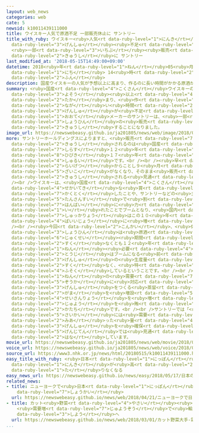 ```yaml
---
layout: web_news
categories: web
cate: 5
newsid: k10011439111000
title: ウイスキー人気で原酒不足 一部販売休止に サントリー
title_with_ruby: ウイスキー<ruby>人気<rt data-ruby-level="1">にんき</rt></ruby>で<ruby>原酒<rt
  data-ruby-level="3">げんしゅ</rt></ruby><ruby>不足<rt data-ruby-level="4">ぶそく</rt></ruby>
  <ruby>一部<rt data-ruby-level="3">いちぶ</rt></ruby><ruby>販売<rt data-ruby-level="7">はんばい</rt></ruby><ruby>休止<rt
  data-ruby-level="2">きゅうし</rt></ruby>に サントリー
last_modified_at: '2018-05-15T14:49:00+09:00'
datetime: 2018<ruby>年<rt data-ruby-level="1">ねん</rt></ruby>05<ruby>月<rt data-ruby-level="1">がつ</rt></ruby>15<ruby>日<rt
  data-ruby-level="1">にち</rt></ruby> 14<ruby>時<rt data-ruby-level="2">じ</rt></ruby>49<ruby>分<rt
  data-ruby-level="2">ふん</rt></ruby>
description: 国産ウイスキーの人気が予想以上に高まり、作るのに長い時間がかかる原酒が不足しているとして、大手メーカーのサントリーは、一部の商品の販売を休止することになりました。
summary: <ruby>国産<rt data-ruby-level="4">こくさん</rt></ruby>ウイスキーの<ruby>人気<rt data-ruby-level="1">にんき</rt></ruby>が<ruby>予想<rt
  data-ruby-level="3">よそう</rt></ruby><ruby>以上<rt data-ruby-level="4">いじょう</rt></ruby>に<ruby>高<rt
  data-ruby-level="2">たか</rt></ruby>まり、<ruby>作<rt data-ruby-level="2">つく</rt></ruby>るのに<ruby>長<rt
  data-ruby-level="2">なが</rt></ruby>い<ruby>時間<rt data-ruby-level="2">じかん</rt></ruby>がかかる<ruby>原酒<rt
  data-ruby-level="3">げんしゅ</rt></ruby>が<ruby>不足<rt data-ruby-level="4">ふそく</rt></ruby>しているとして、<ruby>大手<rt
  data-ruby-level="1">おおて</rt></ruby>メーカーのサントリーは、<ruby>一部<rt data-ruby-level="3">いちぶ</rt></ruby>の<ruby>商品<rt
  data-ruby-level="3">しょうひん</rt></ruby>の<ruby>販売<rt data-ruby-level="7">はんばい</rt></ruby>を<ruby>休止<rt
  data-ruby-level="2">きゅうし</rt></ruby>することになりました。
image_url: https://newswebeasy.github.io/ja201805/news/web/image/2018/05/15/K10011439111_1805151446_1805151449_01_02.jpg
more: サントリーホールディングスによりますと、<ruby>販売<rt data-ruby-level="7">はんばい</rt></ruby>が<ruby>休止<rt
  data-ruby-level="2">きゅうし</rt></ruby>されるのは<ruby>国産<rt data-ruby-level="4">こくさん</rt></ruby>ウイスキーのうち、<ruby>白州<rt
  data-ruby-level="7">しらす</rt></ruby>１２<ruby>年<rt data-ruby-level="1">ねん</rt></ruby>と<ruby>響<rt
  data-ruby-level="8">ひびき</rt></ruby>１７<ruby>年<rt data-ruby-level="1">ねん</rt></ruby>の２<ruby>種類<rt
  data-ruby-level="4">しゅるい</rt></ruby>です。<br /><br /><ruby>早<rt data-ruby-level="1">はや</rt></ruby>ければ<ruby>来月<rt
  data-ruby-level="2">らいげつ</rt></ruby>からことし９<ruby>月<rt data-ruby-level="1">がつ</rt></ruby>ごろにかけて<ruby>在庫<rt
  data-ruby-level="5">ざいこ</rt></ruby>がなくなり、そのまま<ruby>販売<rt data-ruby-level="7">はんばい</rt></ruby>が<ruby>休止<rt
  data-ruby-level="2">きゅうし</rt></ruby>される<ruby>見通<rt data-ruby-level="2">みとお</rt></ruby>しです。<br
  /><br />ウイスキーは、<ruby>国産<rt data-ruby-level="4">こくさん</rt></ruby>の<ruby>銘柄<rt data-ruby-level="7">めいがら</rt></ruby>が<ruby>世界的<rt
  data-ruby-level="4">せかいてき</rt></ruby>な<ruby>賞<rt data-ruby-level="4">しょう</rt></ruby>を<ruby>獲得<rt
  data-ruby-level="7">かくとく</rt></ruby>したことや、サントリーなどの<ruby>主要<rt data-ruby-level="4">しゅよう</rt></ruby>メーカーが<ruby>炭酸水<rt
  data-ruby-level="5">たんさんすい</rt></ruby>で<ruby>割<rt data-ruby-level="6">わ</rt></ruby>るハイボールの<ruby>販売<rt
  data-ruby-level="7">はんばい</rt></ruby>に<ruby>力<rt data-ruby-level="1">ちから</rt></ruby>を<ruby>入<rt
  data-ruby-level="1">い</rt></ruby>れたことでブームとなり、<ruby>国内<rt data-ruby-level="2">こくない</rt></ruby>の<ruby>出荷量<rt
  data-ruby-level="7">しゅっかりょう</rt></ruby>はこの１０<ruby>年<rt data-ruby-level="1">ねん</rt></ruby>で２<ruby>倍以上<rt
  data-ruby-level="4">ばいいじょう</rt></ruby>に<ruby>増<rt data-ruby-level="5">ふ</rt></ruby>えています。<br
  /><br /><ruby>今回<rt data-ruby-level="2">こんかい</rt></ruby>、<ruby>休止<rt data-ruby-level="2">きゅうし</rt></ruby>となる<ruby>商品<rt
  data-ruby-level="3">しょうひん</rt></ruby>は<ruby>原酒<rt data-ruby-level="3">げんしゅ</rt></ruby>の<ruby>熟成<rt
  data-ruby-level="6">じゅくせい</rt></ruby><ruby>期間<rt data-ruby-level="3">きかん</rt></ruby>が<ruby>少<rt
  data-ruby-level="2">すく</rt></ruby>なくとも１２<ruby>年<rt data-ruby-level="1">ねん</rt></ruby>ないし１７<ruby>年<rt
  data-ruby-level="1">ねん</rt></ruby><ruby>必要<rt data-ruby-level="4">ひつよう</rt></ruby>になりますが、その<ruby>当時<rt
  data-ruby-level="2">とうじ</rt></ruby>はブームになる<ruby>前<rt data-ruby-level="2">まえ</rt></ruby>で<ruby>原酒<rt
  data-ruby-level="3">げんしゅ</rt></ruby>の<ruby>生産量<rt data-ruby-level="4">せいさんりょう</rt></ruby>が<ruby>少<rt
  data-ruby-level="2">すく</rt></ruby>なく、<ruby>特<rt data-ruby-level="4">とく</rt></ruby>に<ruby>不足<rt
  data-ruby-level="4">ふそく</rt></ruby>しているということです。<br /><br />サントリーはここ<ruby>数<rt data-ruby-level="2">すう</rt></ruby><ruby>年<rt
  data-ruby-level="1">ねん</rt></ruby>の<ruby>需要<rt data-ruby-level="7">じゅよう</rt></ruby>の<ruby>増加<rt
  data-ruby-level="5">ぞうか</rt></ruby>に<ruby>対応<rt data-ruby-level="5">たいおう</rt></ruby>し、<ruby>原酒<rt
  data-ruby-level="3">げんしゅ</rt></ruby>をつくる<ruby>蒸留<rt data-ruby-level="6">じょうりゅう</rt></ruby><ruby>釜<rt
  data-ruby-level="7">がま</rt></ruby>を<ruby>増設<rt data-ruby-level="5">ぞうせつ</rt></ruby>するなどして<ruby>生産量<rt
  data-ruby-level="4">せいさんりょう</rt></ruby>を<ruby>増<rt data-ruby-level="5">ふ</rt></ruby>やしてきましたが、それでも<ruby>需要<rt
  data-ruby-level="7">じゅよう</rt></ruby>を<ruby>賄<rt data-ruby-level="7">まかな</rt></ruby>いきれなくなった<ruby>形<rt
  data-ruby-level="2">かたち</rt></ruby>です。<br /><br />サントリーでは「<ruby>販売<rt data-ruby-level="7">はんばい</rt></ruby>の<ruby>再開<rt
  data-ruby-level="5">さいかい</rt></ruby>には<ruby>需要<rt data-ruby-level="7">じゅよう</rt></ruby>に<ruby>見合<rt
  data-ruby-level="2">みあ</rt></ruby>った<ruby>量<rt data-ruby-level="4">りょう</rt></ruby>の<ruby>原酒<rt
  data-ruby-level="3">げんしゅ</rt></ruby>を<ruby>確保<rt data-ruby-level="5">かくほ</rt></ruby>しなければならないが、<ruby>現時点<rt
  data-ruby-level="5">げんじてん</rt></ruby>では<ruby>見通<rt data-ruby-level="2">みとお</rt></ruby>しはたっていない」と<ruby>話<rt
  data-ruby-level="2">はな</rt></ruby>しています。
movie_url: https://newswebeasy.github.io/ja201805/news/web/movie/2018/05/15/k10011439111_201805151605_201805151606.mp4
voice_url: https://newswebeasy.github.io/ja201805/news/web/voice/2018/05/15/k10011439111_201805151605_201805151606.mp3
source_url: https://www3.nhk.or.jp/news/html/20180515/k10011439111000.html
easy_title_with_ruby: <ruby>日本<rt data-ruby-level="1">にっぽん</rt></ruby>のウイスキー <ruby>人気<rt
  data-ruby-level="1">にんき</rt></ruby>が<ruby>高<rt data-ruby-level="2">たか</rt></ruby>くなって<ruby>足<rt
  data-ruby-level="1">た</rt></ruby>りなくなる
easy_news_url: https://newswebeasy.github.io/news/easy/2018/05/17/日本のウイスキー-人気が高くなって足りなくなる
related_news:
- title: ニューヨークで<ruby>日本<rt data-ruby-level="1">にっぽん</rt></ruby>のウイスキーを<ruby>紹介<rt
    data-ruby-level="7">しょうかい</rt></ruby>
  url: https://newswebeasy.github.io/news/web/2018/04/21/ニューヨークで日本のウイスキーを紹介
- title: カット<ruby>野菜<rt data-ruby-level="4">やさい</rt></ruby><ruby>大手<rt data-ruby-level="1">おおて</rt></ruby>
    <ruby>需要増<rt data-ruby-level="7">じゅようぞう</rt></ruby>で<ruby>輸入<rt data-ruby-level="5">ゆにゅう</rt></ruby>キャベツ<ruby>使用<rt
    data-ruby-level="3">しよう</rt></ruby>へ
  url: https://newswebeasy.github.io/news/web/2018/03/01/カット野菜大手-需要増で輸入キャベツ使用へ
...
```

